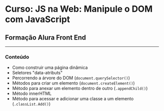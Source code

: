 # Curso: JS na Web: Manipule o DOM com JavaScript

## Formação Alura Front End
---
### Conteúdo
- Como construir uma página dinâmica
- Seletores "data-atributs"
- Percorrendo a árvore do DOM (`document.querySelector()`)
- Métodos para criar um elemento (`document.createElement()`)
- Método para anexar um elemento dentro de outro (`.appendChild()`)
- Método innerHTML
- Método para acessar e adicionar uma classe a um elemento (`.classList.Add()`) 
